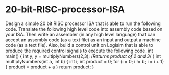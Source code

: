 # 20-bit-RISC-processor-ISA

Design a simple 20 bit RISC processor ISA that is able to run the following code. Translate the following high level code into
assembly code based on your ISA. Then write an assembler (in any high level language) that can accept an assembly code (as a
text file) as an input and output a machine code (as a text file). Also, build a control unit on Logisim that is able to produce the
required control signals to execute the following code.
int main()
{
 int y;
 y = multiplyNumbers(2,3); /*Returns product of 2 and 3*/
}
int multiplyNumbers(int a, int b)
{
 int i;
 int product = 0;
 for (i = 0; i != b; i = i + 1)
 {
 product = product + a
 }
 return product;
}
